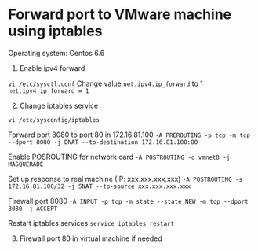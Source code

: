 Forward port to VMware machine using iptables
================================================

Operating system: Centos 6.6

1. Enable ipv4 forward
 
 `vi /etc/sysctl.conf`
 Change value `net.ipv4.ip_forward` to 1
 `net.ipv4.ip_forward = 1`
 
 2. Change iptables service
 
 `vi /etc/sysconfig/iptables`
 
 Forward port 8080 to port 80 in 172.16.81.100
 `-A PREROUTING -p tcp -m tcp --dport 8080 -j DNAT --to-destination 172.16.81.100:80`
 
 Enable POSROUTING for network card
  `-A POSTROUTING -o vmnet8 -j MASQUERADE`
  
 Set up response to real machine (IP: xxx.xxx.xxx.xxx)
 `-A POSTROUTING -s 172.16.81.100/32 -j SNAT --to-source xxx.xxx.xxx.xxx`
 
 Firewall port 8080
 `-A INPUT -p tcp -m state --state NEW -m tcp --dport 8080 -j ACCEPT`
 
 Restart iptables services
  `service iptables restart`
 
 3. Firewall port 80 in virtual machine if needed